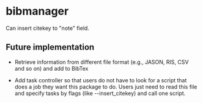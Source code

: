 # bibmanager

Can insert citekey to "note" field. 


## Future implementation

- Retrieve information from different file format (e.g., JASON, RIS, CSV and so on) and add to BibTex

- Add task controller so that users do not have to look for a script that does a job they want this package to do. Users just need to read this file and specify tasks by flags (like --insert_citekey) and call one script. 


